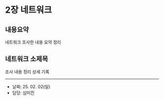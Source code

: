 # 2장 네트워크

## 내용요약
네트워크 조사한 내용 요약 정리

## 네트워크 소제목
조사 내용 정리 상세 기록


---

- 날짜: 25. 02. 02(일)
- 담당: 심미진